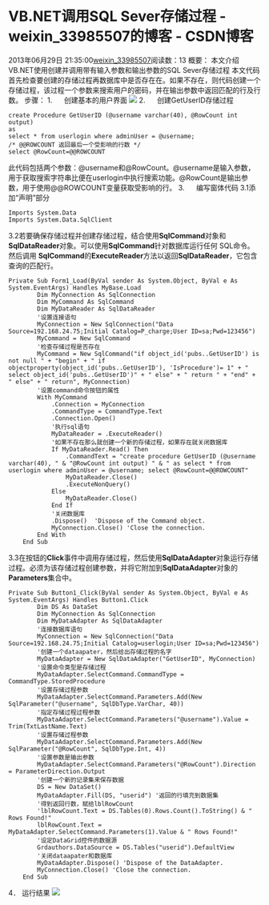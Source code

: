 # VB.NET调用SQL Sever存储过程 - weixin_33985507的博客 - CSDN博客
2013年06月29日 21:35:00[weixin_33985507](https://me.csdn.net/weixin_33985507)阅读数：13
概要：
本文介绍VB.NET使用创建并调用带有输入参数和输出参数的SQL Sever存储过程
本文代码首先检查要创建的存储过程再数据库中是否存在在。如果不存在，则代码创建一个存储过程，该过程一个参数来搜索用户的密码，并在输出参数中返回匹配的行及行数。
步骤：
1.      创建基本的用户界面
![](https://img-blog.csdn.net/20130628203116984?watermark/2/text/aHR0cDovL2Jsb2cuY3Nkbi5uZXQvbHlwZjE5OTAwOTEy/font/5a6L5L2T/fontsize/400/fill/I0JBQkFCMA==/dissolve/70/gravity/Center)
2.      创建GetUserID存储过程
```
create Procedure GetUserID (@username varchar(40), @RowCount int output)  
as 
select * from userlogin where adminUser = @username; 
/* @@ROWCOUNT 返回最后一个受影响的行数 */ 
select @RowCount=@@ROWCOUNT
```
此代码包括两个参数：@username和@RowCount。@username是输入参数，用于获取搜索字符串比便在userlogin中执行搜索功能。@RowCount是输出参数，用于使用@@ROWCOUNT变量获取受影响的行。
3.      编写窗体代码
3.1添加“声明”部分
```
Imports System.Data
Imports System.Data.SqlClient
```
3.2若要确保存储过程并创建存储过程，结合使用**SqlCommand**对象和**SqlDataReader**对象。可以使用**SqlCommand**针对数据库运行任何 SQL命令。然后调用 **SqlCommand**的**ExecuteReader**方法以返回**SqlDataReader**，它包含查询的匹配行。
```
Private Sub Form1_Load(ByVal sender As System.Object, ByVal e As System.EventArgs) Handles MyBase.Load
        Dim MyConnection As SqlConnection
        Dim MyCommand As SqlCommand
        Dim MyDataReader As SqlDataReader
        '设置连接语句
        MyConnection = New SqlConnection("Data Source=192.168.24.75;Initial Catalog=P_charge;User ID=sa;Pwd=123456")
        MyCommand = New SqlCommand
        '检查存储过程是否存在
        MyCommand = New SqlCommand("if object_id('pubs..GetUserID') is not null " + "begin" + " if objectproperty(object_id('pubs..GetUserID'), 'IsProcedure')= 1" + " select object_id('pubs..GetUserID')" + " else" + " return " + "end" + " else" + " return", MyConnection)
        '设置command命令按钮的属性
        With MyCommand
            .Connection = MyConnection
            .CommandType = CommandType.Text
            .Connection.Open()
            '执行sql语句
            MyDataReader = .ExecuteReader()
            '如果不存在那么就创建一个新的存储过程，如果存在就关闭数据库
            If MyDataReader.Read() Then
                .CommandText = "create procedure GetUserID (@username varchar(40), " & "@RowCount int output) " & " as select * from userlogin where adminUser = @username; select @RowCount=@@ROWCOUNT"
                MyDataReader.Close()
                .ExecuteNonQuery()
            Else
                MyDataReader.Close()
            End If
            '关闭数据库
            .Dispose()  'Dispose of the Command object.
            MyConnection.Close() 'Close the connection.
        End With
    End Sub
```
3.3在按钮的**Click**事件中调用存储过程，然后使用**SqlDataAdapter**对象运行存储过程。必须为该存储过程创建参数，并将它附加到**SqlDataAdapter**对象的**Parameters**集合中。
```
Private Sub Button1_Click(ByVal sender As System.Object, ByVal e As System.EventArgs) Handles Button1.Click
        Dim DS As DataSet
        Dim MyConnection As SqlConnection
        Dim MyDataAdapter As SqlDataAdapter
        '连接数据库语句
        MyConnection = New SqlConnection("Data Source=192.168.24.75;Initial Catalog=userlogin;User ID=sa;Pwd=123456")
        '创建一个dataapater，然后给出存储过程的名字
        MyDataAdapter = New SqlDataAdapter("GetUserID", MyConnection)
        '设置命令类型是存储过程
        MyDataAdapter.SelectCommand.CommandType = CommandType.StoredProcedure
        '设置存储过程参数
        MyDataAdapter.SelectCommand.Parameters.Add(New SqlParameter("@username", SqlDbType.VarChar, 40))
        '指定存储过程过程参数
        MyDataAdapter.SelectCommand.Parameters("@username").Value = Trim(TxtLastName.Text)
        '设置存储过程参数 
        MyDataAdapter.SelectCommand.Parameters.Add(New SqlParameter("@RowCount", SqlDbType.Int, 4))
        '设置参数是输出参数
        MyDataAdapter.SelectCommand.Parameters("@RowCount").Direction = ParameterDirection.Output
        '创建一个新的记录集来保存数据
        DS = New DataSet()
        MyDataAdapter.Fill(DS, "userid") '返回的行填充到数据集
        '得到返回行数，赋给lblRowCount
        'lblRowCount.Text = DS.Tables(0).Rows.Count().ToString() & " Rows Found!"
        lblRowCount.Text = MyDataAdapter.SelectCommand.Parameters(1).Value & " Rows Found!"
        '设定DataGrid控件的数据源
        Grdauthors.DataSource = DS.Tables("userid").DefaultView
        '关闭dataapater和数据库
        MyDataAdapter.Dispose() 'Dispose of the DataAdapter.
        MyConnection.Close() 'Close the connection.
    End Sub
```
4． 运行结果
![](https://img-blog.csdn.net/20130628203455843?watermark/2/text/aHR0cDovL2Jsb2cuY3Nkbi5uZXQvbHlwZjE5OTAwOTEy/font/5a6L5L2T/fontsize/400/fill/I0JBQkFCMA==/dissolve/70/gravity/Center)
